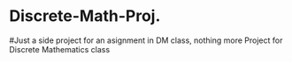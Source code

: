 # Discrete-Math-Proj.
#Just a side project for an asignment in DM class, nothing more
Project for Discrete Mathematics class
